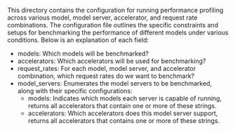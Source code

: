 This directory contains the configuration for running performance profiling across various model, model server, accelerator, and request rate combinations. The configuration file outlines the specific constraints and setups for benchmarking the performance of different models under various conditions. Below is an explanation of each field:

 - models: Which models will be benchmarked?
 - accelerators: Which accelerators will be used for benchmarking?
 - request_rates: For each model, model server, and accelerator combination, which request rates do we want to benchmark?
 - model_servers: Enumerates the model servers to be benchmarked, along with their specific configurations:
   - models: Indicates which models each server is capable of running, returns all accelerators that contain one or more of these strings.
   - accelerators: Which accelerators does this model server support, returns all accelerators that contains one or more of these strings.